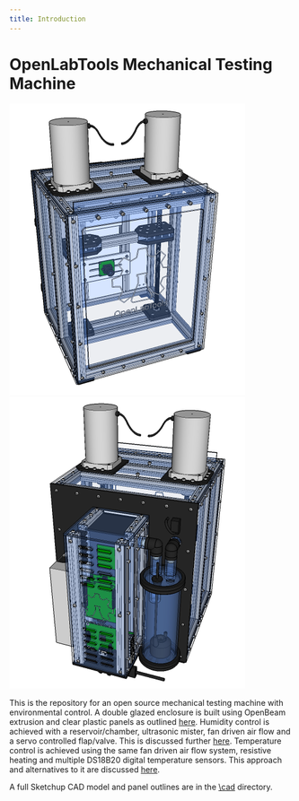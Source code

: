 ```yaml
---
title: Introduction
---
```


# OpenLabTools Mechanical Testing Machine

![](cad/renders/0_main_view_small.png) ![](cad/renders/1_rear_view_small.png)

This is the repository for an open source mechanical testing machine with environmental control. A double glazed enclosure is built using OpenBeam extrusion and clear plastic panels as outlined [here](https://github.com/OpenLabTools/Resources-EnvironmentalChambers). Humidity control is achieved with a reservoir/chamber, ultrasonic mister, fan driven air flow and a servo controlled flap/valve. This is discussed further [here](https://github.com/OpenLabTools/Resources-HumidityControl). Temperature control is achieved using the same fan driven air flow system, resistive heating and multiple DS18B20 digital temperature sensors. This approach and alternatives to it are discussed [here](https://github.com/OpenLabTools/Resources-TemperatureControl).

A full Sketchup CAD model and panel outlines are in the [\cad](\cad) directory.
